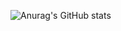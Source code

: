 ![Anurag's GitHub stats](https://github-readme-stats.vercel.app/api?username=anuraghazra&theme=radical_icons=true)
